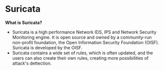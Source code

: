 # Suricata 

**What is Suricata?** 

- Suricata is a high performance Network IDS, IPS and Network Security Monitoring engine. It is open source and owned by a community-run non-profit foundation, the Open Information Security Foundation (OISF). Suricata is developed by the OISF.
- Suricata contains a wide set of rules, which is often updated, and the users can also create their own rules, creating more possibilities of attack's dettection.  
